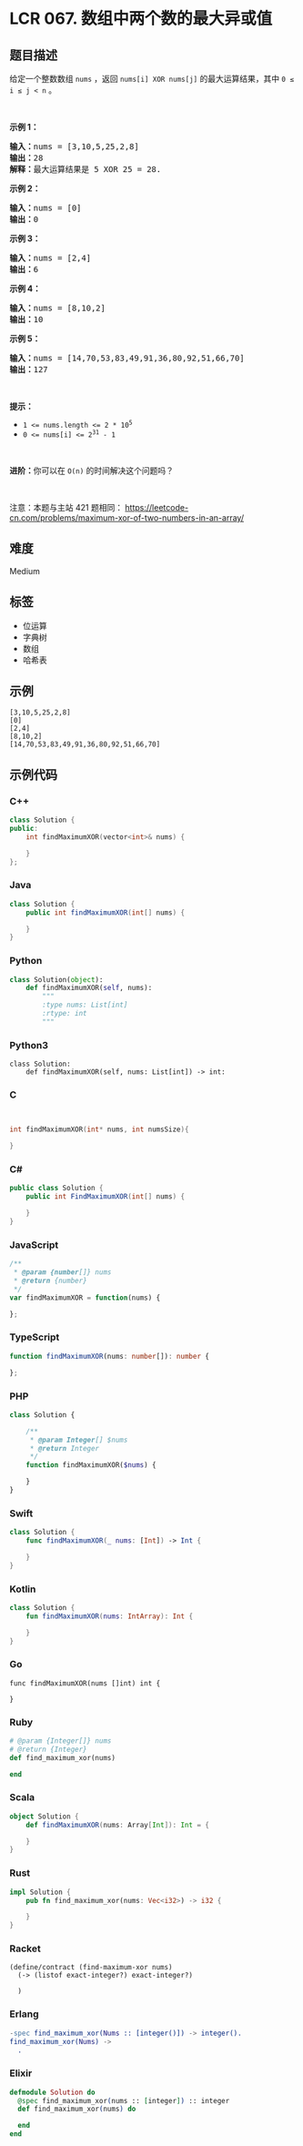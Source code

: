 # LCR 067. 数组中两个数的最大异或值

## 题目描述

<p>给定一个整数数组 <code>nums</code> ，返回<em> </em><code>nums[i] XOR nums[j]</code> 的最大运算结果，其中 <code>0 &le; i &le; j &lt; n</code> 。</p>

<p>&nbsp;</p>

<div class="original__bRMd">
<div>
<p><strong>示例 1：</strong></p>

<pre>
<strong>输入：</strong>nums = [3,10,5,25,2,8]
<strong>输出：</strong>28
<strong>解释：</strong>最大运算结果是 5 XOR 25 = 28.</pre>

<p><strong>示例 2：</strong></p>

<pre>
<strong>输入：</strong>nums = [0]
<strong>输出：</strong>0
</pre>

<p><strong>示例 3：</strong></p>

<pre>
<strong>输入：</strong>nums = [2,4]
<strong>输出：</strong>6
</pre>

<p><strong>示例 4：</strong></p>

<pre>
<strong>输入：</strong>nums = [8,10,2]
<strong>输出：</strong>10
</pre>

<p><strong>示例 5：</strong></p>

<pre>
<strong>输入：</strong>nums = [14,70,53,83,49,91,36,80,92,51,66,70]
<strong>输出：</strong>127
</pre>

<p>&nbsp;</p>

<p><strong>提示：</strong></p>

<ul>
	<li><code>1 &lt;= nums.length &lt;= 2 * 10<sup>5</sup></code></li>
	<li><code>0 &lt;= nums[i] &lt;= 2<sup>31</sup> - 1</code></li>
</ul>
</div>
</div>

<p>&nbsp;</p>

<p><strong>进阶：</strong>你可以在 <code>O(n)</code> 的时间解决这个问题吗？</p>

<p>&nbsp;</p>

<p><meta charset="UTF-8" />注意：本题与主站 421&nbsp;题相同：&nbsp;<a href="https://leetcode-cn.com/problems/maximum-xor-of-two-numbers-in-an-array/">https://leetcode-cn.com/problems/maximum-xor-of-two-numbers-in-an-array/</a></p>


## 难度

Medium

## 标签

- 位运算
- 字典树
- 数组
- 哈希表

## 示例

```
[3,10,5,25,2,8]
[0]
[2,4]
[8,10,2]
[14,70,53,83,49,91,36,80,92,51,66,70]
```

## 示例代码

### C++

```cpp
class Solution {
public:
    int findMaximumXOR(vector<int>& nums) {

    }
};
```

### Java

```java
class Solution {
    public int findMaximumXOR(int[] nums) {

    }
}
```

### Python

```python
class Solution(object):
    def findMaximumXOR(self, nums):
        """
        :type nums: List[int]
        :rtype: int
        """
```

### Python3

```python3
class Solution:
    def findMaximumXOR(self, nums: List[int]) -> int:
```

### C

```c


int findMaximumXOR(int* nums, int numsSize){

}
```

### C#

```csharp
public class Solution {
    public int FindMaximumXOR(int[] nums) {

    }
}
```

### JavaScript

```javascript
/**
 * @param {number[]} nums
 * @return {number}
 */
var findMaximumXOR = function(nums) {

};
```

### TypeScript

```typescript
function findMaximumXOR(nums: number[]): number {

};
```

### PHP

```php
class Solution {

    /**
     * @param Integer[] $nums
     * @return Integer
     */
    function findMaximumXOR($nums) {

    }
}
```

### Swift

```swift
class Solution {
    func findMaximumXOR(_ nums: [Int]) -> Int {

    }
}
```

### Kotlin

```kotlin
class Solution {
    fun findMaximumXOR(nums: IntArray): Int {

    }
}
```

### Go

```golang
func findMaximumXOR(nums []int) int {

}
```

### Ruby

```ruby
# @param {Integer[]} nums
# @return {Integer}
def find_maximum_xor(nums)

end
```

### Scala

```scala
object Solution {
    def findMaximumXOR(nums: Array[Int]): Int = {

    }
}
```

### Rust

```rust
impl Solution {
    pub fn find_maximum_xor(nums: Vec<i32>) -> i32 {

    }
}
```

### Racket

```racket
(define/contract (find-maximum-xor nums)
  (-> (listof exact-integer?) exact-integer?)

  )
```

### Erlang

```erlang
-spec find_maximum_xor(Nums :: [integer()]) -> integer().
find_maximum_xor(Nums) ->
  .
```

### Elixir

```elixir
defmodule Solution do
  @spec find_maximum_xor(nums :: [integer]) :: integer
  def find_maximum_xor(nums) do

  end
end
```

